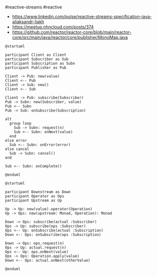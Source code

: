 #reactive-streams #reactive

* https://www.linkedin.com/pulse/reactive-streams-specification-java-aliaksandr-liakh
* https://meetup.nhncloud.com/posts/374
* https://github.com/reactor/reactor-core/blob/main/reactor-core/src/main/java/reactor/core/publisher/MonoMap.java

```plantuml
@startuml

participant Client as Client
participant Subscriber as Sub
participant Subscription as Subn
participant Publisher as Pub

Client -> Pub: new(value)
Client <-- Pub
Client -> Sub: new()
Client <-- Sub

Client -> Pub: subscribe(Subscriber)
Pub -> Subn: new(Subscriber, value)
Pub <-- Subn
Pub -> Sub: onSubscribe(Subscription)

alt
  group loop
    Sub -> Subn: request(n)
    Sub <-- Subn: onNext(value)
  end
else error
  Sub <-- Subn: onError(error)
else cancel
  Sub -> Subn: cancel()
end

Sub <-- Subn: onComplete()

@enduml
```

```plantuml
@startuml

participant Downstream as Down
participant Operator as Ops
participant Upstream as Up

Up -> Up: new(value).operator(Operation)
Up -> Ops: new(upstream: Monad, Operation): Monad

Down -> Ops: subscribe(actual :Subscriber)
Ops -> Up: subscribe(ops :Subscriber)
Ops <-- Up: onSubscribe(actual :Subscription)
Down <-- Ops: onSubscribe(ops :Subscription)

Down -> Ops: ops.request(n)
Ops -> Up: actual.request(n)
Ops <-- Up: ops.onNext(value)
Ops -> Ops: Operation.apply(value)
Down <-- Ops: actual.onNext(otherValue)

@enduml
```
